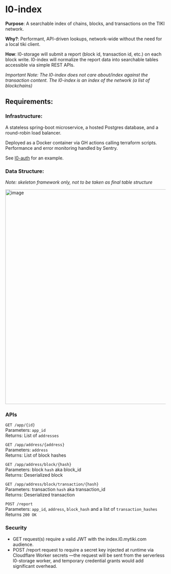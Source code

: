 # l0-index

**Purpose**: A searchable index of chains, blocks, and transactions on the TIKI network.

**Why?**: Performant, API-driven lookups, network-wide without the need for a local tiki client.

**How**: l0-storage will submit a report (block id, transaction id, etc.) on each block write. l0-index will normalize the report data into searchable tables accessible via simple REST APIs. 

*Important Note: The l0-index does not care about/index against the transaction content. The l0-index is an index of the network (a list of blockchains)*

## Requirements:

### Infrastructure:
A stateless spring-boot microservice, a hosted Postgres database,  and a round-robin load balancer. 

Deployed as a Docker container via GH actions calling terraform scripts. Performance and error monitoring handled by Sentry. 

See [l0-auth](https://github.com/tiki/l0-auth) for an example. 

### Data Structure: 
*Note: skeleton framework only, not to be taken as final table structure*

<img width="674" alt="image" src="https://user-images.githubusercontent.com/3769672/211114317-b8ff1682-def5-4e09-aa07-90e7716bbc7e.png">

### APIs

`GET /app/{id}`  
Parameters: `app_id`   
Returns: List of `addresses`

`GET /app/address/{address}`  
Parameters: `address`  
Returns: List of block hashes

`GET /app/address/block/{hash}`  
Parameters: block `hash` aka block_id  
Returns: Deserialized block
  
`GET /app/address/block/transaction/{hash}`  
Parameters: transaction `hash` aka transaction_id   
Returns: Deserialized transaction

`POST /report`  
Parameters: `app_id`, `address`, `block_hash` and a list of `transaction_hashes`  
Returns `200 OK`

### Security
- GET request(s) require a valid JWT with the index.l0.mytiki.com audience.
- POST /report request to require a secret key injected at runtime via Cloudflare Worker secrets —the request will be sent from the serverless l0-storage worker, and temporary credential grants would add significant overhead.
